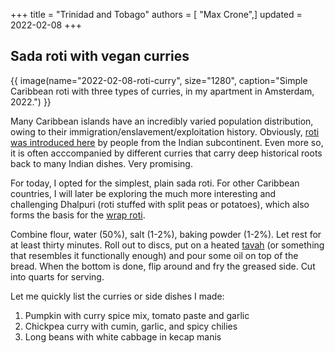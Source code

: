 +++
title = "Trinidad and Tobago"
authors = [ "Max Crone",]
updated = 2022-02-08
+++


## Sada roti with vegan curries

{{ image(name="2022-02-08-roti-curry", size="1280", caption="Simple Caribbean roti with three types of curries, in my apartment in Amsterdam, 2022.") }}

Many Caribbean islands have an incredibly varied population distribution, owing to their immigration/enslavement/exploitation history. Obviously, [roti was introduced here](https://en.wikipedia.org/wiki/Roti#Caribbean) by people from the Indian subcontinent. Even more so, it is often acccompanied by different curries that carry deep historical roots back to many Indian dishes. Very promising.

For today, I opted for the simplest, plain sada roti. For other Caribbean countries, I will later be exploring the much more interesting and challenging Dhalpuri (roti stuffed with split peas or potatoes), which also forms the basis for the [wrap roti](https://en.wikipedia.org/wiki/Roti_(wrap)).

Combine flour, water (50%), salt (1-2%), baking powder (1-2%). Let rest for at least thirty minutes. Roll out to discs, put on a heated [tavah](https://en.wikipedia.org/wiki/Tava) (or something that resembles it functionally enough) and pour some oil on top of the bread. When the bottom is done, flip around and fry the greased side. Cut into quarts for serving.

Let me quickly list the curries or side dishes I made:

1. Pumpkin with curry spice mix, tomato paste and garlic
2. Chickpea curry with cumin, garlic, and spicy chilies
3. Long beans with white cabbage in kecap manis

